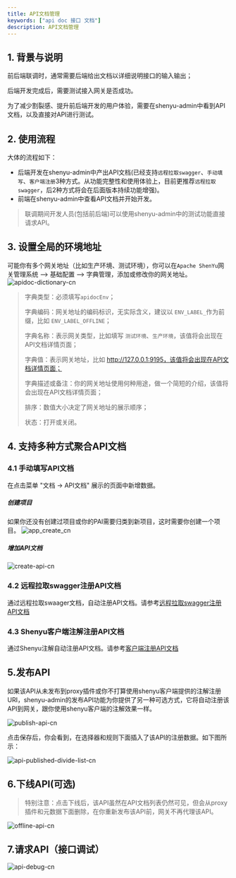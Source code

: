 ```yaml
---
title: API文档管理
keywords: ["api doc 接口 文档"]
description: API文档管理
---
```


## 1. 背景与说明

前后端联调时，通常需要后端给出文档以详细说明接口的输入输出；

后端开发完成后，需要测试接入网关是否成功。

为了减少割裂感、提升前后端开发的用户体验，需要在shenyu-admin中看到API文档，以及直接对API进行测试。


## 2. 使用流程

大体的流程如下：
- 后端开发在shenyu-admin中产出API文档(已经支持`远程拉取swagger`、`手动填写`、`客户端注册`3种方式。从功能完整性和使用体验上，目前更推荐`远程拉取swagger`，后2种方式将会在后面版本持续功能增强)。
- 前端在shenyu-admin中查看API文档并开始开发。
> 联调期间开发人员(包括前后端)可以使用shenyu-admin中的测试功能直接请求API。

## 3. 设置全局的环境地址
可能你有多个网关地址（比如生产环境、测试环境），你可以在`Apache ShenYu`网关管理系统 --> 基础配置 --> 字典管理，添加或修改你的网关地址。
![apidoc-dictionary-cn](/img/shenyu/api-doc/apidoc-dictionary-cn.png)

>  字典类型：必须填写`apidocEnv`；
>
> 字典编码：网关地址的编码标识，无实际含义，建议以 `ENV_LABEL_`作为前缀，比如 `ENV_LABEL_OFFLINE`；
>
> 字典名称：表示网关类型，比如填写 `测试环境`、`生产环境`，该值将会出现在API文档详情页面；
> 
> 字典值：表示网关地址，比如 http://127.0.0.1:9195，该值将会出现在API文档详情页面；
>
> 字典描述或备注：你的网关地址使用何种用途，做一个简短的介绍，该值将会出现在API文档详情页面；
>
> 排序：数值大小决定了网关地址的展示顺序；
>
> 状态：打开或关闭。

## 4. 支持多种方式聚合API文档

### 4.1 手动填写API文档

在点击菜单 "文档 -> API文档" 展示的页面中新增数据。

##### 创建项目

如果你还没有创建过项目或你的PAI需要归类到新项目，这时需要你创建一个项目。
![app_create_cn](/img/shenyu/basicConfig/apiManagement/app_create_cn.png)

##### 增加API文档
![create-api-cn](/img/shenyu/basicConfig/apiManagement/create-api-cn.png)

### 4.2 远程拉取swagger注册API文档
 通过远程拉取swaager文档，自动注册API文档。请参考[远程拉取swagger注册API文档](../api-doc/swagger-apidoc.md)

### 4.3 Shenyu客户端注解注册API文档
 通过Shenyu注解自动注册API文档。请参考[客户端注册API文档](../api-doc/shenyu-annotation-apidoc.md)

## 5.发布API

如果该API从未发布到proxy插件或你不打算使用shenyu客户端提供的注解注册URI，shenyu-admin的发布API功能为你提供了另一种可选方式，它将自动注册该API到网关，跟你使用shenyu客户端的注解效果一样。

![publish-api-cn](/img/shenyu/basicConfig/apiManagement/publish-api-cn.png)

点击保存后，你会看到，在选择器和规则下面插入了该API的注册数据。如下图所示：

![api-published-divide-list-cn](/img/shenyu/basicConfig/apiManagement/api-published-divide-list-cn.png)

## 6.下线API(可选)

> 特别注意：点击下线后，该API虽然在API文档列表仍然可见，但会从proxy插件和元数据下面删除，在你重新发布该API前，网关不再代理该API。

![offline-api-cn](/img/shenyu/basicConfig/apiManagement/offline-api-cn.png)

## 7.请求API（接口调试）

![api-debug-cn](/img/shenyu/basicConfig/apiManagement/api-debug-cn.png)

